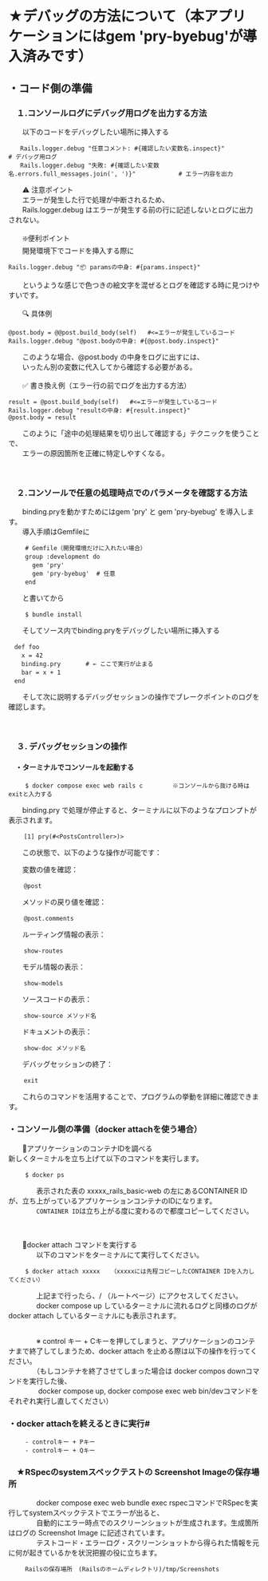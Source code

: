 # ★デバッグの方法について（本アプリケーションにはgem 'pry-byebug'が導入済みです）
## ・コード側の準備
### 　１.コンソールログにデバッグ用ログを出力する方法
 　　以下のコードをデバッグしたい場所に挿入する<br>
   ```
 　　Rails.logger.debug "任意コメント: #{確認したい変数名.inspect}"                             # デバッグ用ログ
 　　Rails.logger.debug "失敗: #{確認したい変数名.errors.full_messages.join(', ')}"            # エラー内容を出力
```
 　　⚠ 注意ポイント<br>
 　　エラーが発生した行で処理が中断されるため、<br>
 　　Rails.logger.debug はエラーが発生する前の行に記述しないとログに出力されない。<br>
<br>
 　　❇️便利ポイント<br>
 　　開発環境下でコードを挿入する際に<br>
 ```
Rails.logger.debug "📦 paramsの中身: #{params.inspect}"
```
 　　というような感じで色つきの絵文字を混ぜるとログを確認する時に見つけやすいです。<br>
<br>
 　　🔍 具体例<br>
```
@post.body = @@post.build_body(self)   #<=エラーが発生しているコード
Rails.logger.debug "@post.bodyの中身: #{@post.body.inspect}"
```
 　　このような場合、@post.body の中身をログに出すには、<br>
 　　いったん別の変数に代入してから確認する必要がある。<br>
<br>
 　　✅ 書き換え例（エラー行の前でログを出力する方法）
```
result = @post.build_body(self)   #<=エラーが発生しているコード
Rails.logger.debug "resultの中身: #{result.inspect}"
@post.body = result
```
 　　このように「途中の処理結果を切り出して確認する」テクニックを使うことで、<br>
 　　エラーの原因箇所を正確に特定しやすくなる。<br>
<br>
<br>
### 　２.コンソールで任意の処理時点でのパラメータを確認する方法
 　　binding.pryを動かすためにはgem 'pry' と gem 'pry-byebug' を導入します。<br>
 　　導入手順はGemfileに<br>
```
   　# Gemfile（開発環境だけに入れたい場合）
   　group :development do
   　  gem 'pry'
   　  gem 'pry-byebug'  # 任意
   　end
```
 　　と書いてから<br>
```
   　$ bundle install
```

 　　そしてソース内でbinding.pryをデバッグしたい場所に挿入する<br>
   ```
   　def foo
   　  x = 42
   　  binding.pry       # ← ここで実行が止まる
   　  bar = x + 1
   　end
```
 　　そして次に説明するデバッグセッションの操作でブレークポイントのログを確認します。<br>
<br>
<br>
### 　３. デバッグセッションの操作
#### 　・ターミナルでコンソールを起動する
```
   　$ docker compose exec web rails c　　　　　※コンソールから抜ける時はexitと入力する
```
 　　binding.pry で処理が停止すると、ターミナルに以下のようなプロンプトが表示されます。
```
 　　[1] pry(#<PostsController>)>
```

 　　この状態で、以下のような操作が可能です：

 　　変数の値を確認：
```
 　　@post
```
 　　メソッドの戻り値を確認：
```
 　　@post.comments
```
 　　ルーティング情報の表示：
```
 　　show-routes
```

 　　モデル情報の表示：
```
 　　show-models
```

 　　ソースコードの表示：
```
 　　show-source メソッド名
```

 　　ドキュメントの表示：
```
 　　show-doc メソッド名
```

 　　デバッグセッションの終了：
```
 　　exit
```
 　　これらのコマンドを活用することで、プログラムの挙動を詳細に確認できます。

### ・コンソール側の準備（docker attachを使う場合）
 　　💠アプリケーションのコンテナIDを調べる<br>
       新しくターミナルを立ち上げて以下のコマンドを実行します。<br>
```
   　$ docker ps
```
       
　　　　表示された表の xxxxx_rails_basic-web の左にあるCONTAINER IDが、立ち上がっているアプリケーションコンテナのIDになります。<br>
　　　　`CONTAINER ID`は立ち上がる度に変わるので都度コピーしてください。<br>
<br>
<br>

 　　💠docker attach コマンドを実行する<br>
　　　　以下のコマンドをターミナルにて実行してください。<br>
```
   　$ docker attach xxxxx   （xxxxxには先程コピーしたCONTAINER IDを入力してください）
```

　　　　上記まで行ったら、/ （ルートページ）にアクセスしてください。<br>
　　　　docker compose up しているターミナルに流れるログと同様のログが docker attach しているターミナルにも表示されます。<br>
<br>


　　　　※ control キー + Cキーを押してしまうと、アプリケーションのコンテナまで終了してしまうため、docker attach を止める際は以下の操作を行ってください。<br>
　　　　（もしコンテナを終了させてしまった場合は docker compos downコマンドを実行した後、<br>
　　　　 docker compose up, docker compose exec web bin/devコマンドをそれぞれ実行し直してください）<br>

### ・docker attachを終えるときに実行#
```
   　- controlキー + Pキー
   　- controlキー + Qキー
```
### 　★RSpecのsystemスペックテストの Screenshot Imageの保存場所
　　　　docker compose exec web bundle exec rspecコマンドでRSpecを実行してsystemスペックテストでエラーが出ると、<br>
　　　　自動的にエラー時点でのスクリーンショットが生成されます。生成箇所はログの Screenshot Image に記述されています。<br>
　　　　テストコード・エラーログ・スクリーンショットから得られた情報を元に何が起きているかを状況把握の役に立ちます。<br>
```
   　Railsの保存場所　(Railsのホームディレクトリ)/tmp/Screenshots
```
